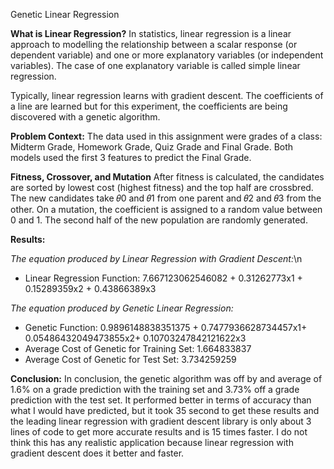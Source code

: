 Genetic Linear Regression

**What is Linear Regression?**
In statistics, linear regression is a linear approach to modelling the relationship between a scalar response (or dependent variable) and one or more explanatory variables (or independent variables). The case of one explanatory variable is called simple linear regression.

Typically, linear regression learns with gradient descent. The coefficients of a line are learned but for this experiment, the coefficients are being discovered with a genetic algorithm.

**Problem Context:**
The data used in this assignment were grades of a class: Midterm Grade, Homework Grade, Quiz Grade and Final Grade. Both models used the first 3 features to predict the Final Grade.

**Fitness, Crossover, and Mutation**
After fitness is calculated, the candidates are sorted by lowest cost (highest fitness) and the top half are crossbred. The new candidates take 𝜃0 and 𝜃1 from one parent and 𝜃2 and 𝜃3 from the other. On a mutation, the coefficient is assigned to a random value between 0 and 1. The second half of the new population are randomly generated.

**Results:**

*The equation produced by Linear Regression with Gradient Descent:*\n
* Linear Regression Function: 7.667123062546082 + 0.31262773x1 + 0.15289359x2 + 0.43866389x3

*The equation produced by Genetic Linear Regression:*
* Genetic Function: 0.9896148838351375 + 0.7477936628734457x1+ 0.05486432049473855x2+ 0.10703247842121622x3
* Average Cost of Genetic for Training Set: 1.664833837
* Average Cost of Genetic for Test Set: 3.734259259

**Conclusion:**
In conclusion, the genetic algorithm was off by and average of 1.6% on a grade prediction with the training set and 3.73% off a grade prediction with the test set. It performed better in terms of accuracy than what I would have predicted, but it took 35 second to get these results and the leading linear regression with gradient descent library is only about 3 lines of code to get more accurate results and is 15 times faster. I do not think this has any realistic application because linear regression with gradient descent does it better and faster.
